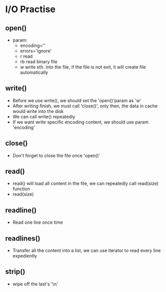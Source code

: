 # I/O Practise
## open()
- param:
    + encoding=''
    + errors='ignore'
    + r     read
    + rb    read binary file
    + w     write sth. into the file, if the file is not exit, it will create file automatically

## write()
- Before we use write(), we should set the 'open()'param as 'w'
- After writing finish, we must call 'close()', only then, the data in cache would write into the disk
- We can call write() repeatedly
- If we want write specific encoding content, we should use param 'encoding'

## close()
- Don't forget to close the file once 'open()'



## read()
- read() will load all content in the file, we can repeatedly call read(size) function
- read(size)

## readline()
- Read one line once time

## readlines()
- Transfer all the content into a list, we can use iterator to read every line expediently

## strip()
- wipe off the last's '\n'
